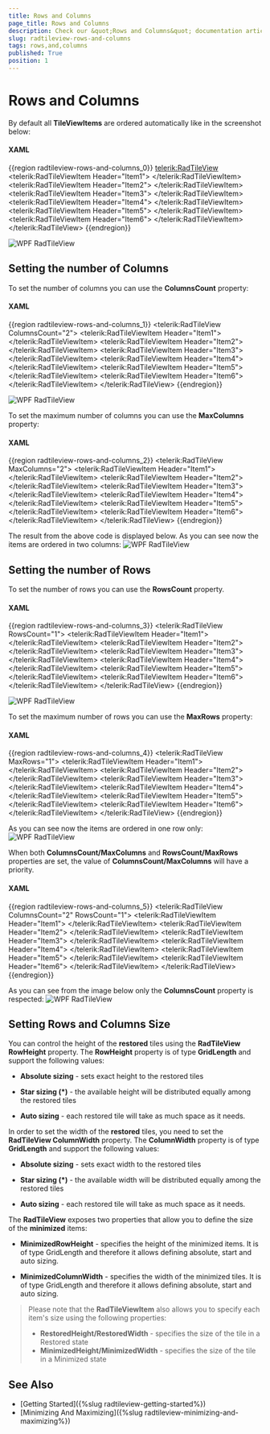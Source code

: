 ```yaml
---
title: Rows and Columns
page_title: Rows and Columns
description: Check our &quot;Rows and Columns&quot; documentation article for the RadTileView {{ site.framework_name }} control.
slug: radtileview-rows-and-columns
tags: rows,and,columns
published: True
position: 1
---
```


# Rows and Columns

By default all __TileViewItems__ are ordered automatically like in the screenshot below:

#### __XAML__

{{region radtileview-rows-and-columns_0}}
	<telerik:RadTileView>
		<telerik:RadTileViewItem Header="Item1">
			<TextBlock Text="Item1 Content" />
		</telerik:RadTileViewItem>
		<telerik:RadTileViewItem Header="Item2">
			<TextBlock Text="Item2 Content" />
		</telerik:RadTileViewItem>
		<telerik:RadTileViewItem Header="Item3">
			<TextBlock Text="Item3 Content" />
		</telerik:RadTileViewItem>
		<telerik:RadTileViewItem Header="Item4">
			<TextBlock Text="Item4 Content" />
		</telerik:RadTileViewItem>
		<telerik:RadTileViewItem Header="Item5">
			<TextBlock Text="Item5 Content" />
		</telerik:RadTileViewItem>
		<telerik:RadTileViewItem Header="Item6">
			<TextBlock Text="Item6 Content" />
		</telerik:RadTileViewItem>
	</telerik:RadTileView>
{{endregion}}

![WPF RadTileView ](images/radtileview_features_rows_columns_default.png)

## Setting the number of Columns

To set the number of columns you can use the __ColumnsCount__ property:		

#### __XAML__

{{region radtileview-rows-and-columns_1}}
	<telerik:RadTileView ColumnsCount="2">
		<telerik:RadTileViewItem Header="Item1">
			<TextBlock Text="Item1 Content" />
		</telerik:RadTileViewItem>
		<telerik:RadTileViewItem Header="Item2">
			<TextBlock Text="Item2 Content" />
		</telerik:RadTileViewItem>
		<telerik:RadTileViewItem Header="Item3">
			<TextBlock Text="Item3 Content" />
		</telerik:RadTileViewItem>
		<telerik:RadTileViewItem Header="Item4">
			<TextBlock Text="Item4 Content" />
		</telerik:RadTileViewItem>
		<telerik:RadTileViewItem Header="Item5">
			<TextBlock Text="Item5 Content" />
		</telerik:RadTileViewItem>
		<telerik:RadTileViewItem Header="Item6">
			<TextBlock Text="Item6 Content" />
		</telerik:RadTileViewItem>
	</telerik:RadTileView>
{{endregion}}

![WPF RadTileView ](images/radtileview_features_rows_columns_count.png)

To set the maximum number of columns you can use the __MaxColumns__ property:		

#### __XAML__

{{region radtileview-rows-and-columns_2}}
	<telerik:RadTileView MaxColumns="2">
		<telerik:RadTileViewItem Header="Item1">
			<TextBlock Text="Item1 Content" />
		</telerik:RadTileViewItem>
		<telerik:RadTileViewItem Header="Item2">
			<TextBlock Text="Item2 Content" />
		</telerik:RadTileViewItem>
		<telerik:RadTileViewItem Header="Item3">
			<TextBlock Text="Item3 Content" />
		</telerik:RadTileViewItem>
		<telerik:RadTileViewItem Header="Item4">
			<TextBlock Text="Item4 Content" />
		</telerik:RadTileViewItem>
		<telerik:RadTileViewItem Header="Item5">
			<TextBlock Text="Item5 Content" />
		</telerik:RadTileViewItem>
		<telerik:RadTileViewItem Header="Item6">
			<TextBlock Text="Item6 Content" />
		</telerik:RadTileViewItem>
	</telerik:RadTileView>
{{endregion}}

The result from the above code is displayed below. As you can see now the items are ordered in two columns:
![WPF RadTileView ](images/radtileview_features_rows_columns_count.png)

##  Setting the number of Rows

To set the number of rows you can use the __RowsCount__ property.

#### __XAML__

{{region radtileview-rows-and-columns_3}}
	<telerik:RadTileView RowsCount="1">
		<telerik:RadTileViewItem Header="Item1">
			<TextBlock Text="Item1 Content" />
		</telerik:RadTileViewItem>
		<telerik:RadTileViewItem Header="Item2">
			<TextBlock Text="Item2 Content" />
		</telerik:RadTileViewItem>
		<telerik:RadTileViewItem Header="Item3">
			<TextBlock Text="Item3 Content" />
		</telerik:RadTileViewItem>
		<telerik:RadTileViewItem Header="Item4">
			<TextBlock Text="Item4 Content" />
		</telerik:RadTileViewItem>
		<telerik:RadTileViewItem Header="Item5">
			<TextBlock Text="Item5 Content" />
		</telerik:RadTileViewItem>
		<telerik:RadTileViewItem Header="Item6">
			<TextBlock Text="Item6 Content" />
		</telerik:RadTileViewItem>
	</telerik:RadTileView>
{{endregion}}

![WPF RadTileView ](images/radtileview_features_rows_columns_rows_count.png)

To set the maximum number of rows you can use the __MaxRows__ property:

#### __XAML__

{{region radtileview-rows-and-columns_4}}
	<telerik:RadTileView MaxRows="1">
		<telerik:RadTileViewItem Header="Item1">
			<TextBlock Text="Item1 Content" />
		</telerik:RadTileViewItem>
		<telerik:RadTileViewItem Header="Item2">
			<TextBlock Text="Item2 Content" />
		</telerik:RadTileViewItem>
		<telerik:RadTileViewItem Header="Item3">
			<TextBlock Text="Item3 Content" />
		</telerik:RadTileViewItem>
		<telerik:RadTileViewItem Header="Item4">
			<TextBlock Text="Item4 Content" />
		</telerik:RadTileViewItem>
		<telerik:RadTileViewItem Header="Item5">
			<TextBlock Text="Item5 Content" />
		</telerik:RadTileViewItem>
		<telerik:RadTileViewItem Header="Item6">
			<TextBlock Text="Item6 Content" />
		</telerik:RadTileViewItem>
	</telerik:RadTileView>
{{endregion}}

As you can see now the items are ordered in one row only:
![WPF RadTileView ](images/radtileview_features_rows_columns_rows_count.png)

When both __ColumnsCount/MaxColumns__ and __RowsCount/MaxRows__ properties are set, the value of __ColumnsCount/MaxColumns__ will have a priority.

#### __XAML__

{{region radtileview-rows-and-columns_5}}
	<telerik:RadTileView ColumnsCount="2" RowsCount="1">
		<telerik:RadTileViewItem Header="Item1">
			<TextBlock Text="Item1 Content" />
		</telerik:RadTileViewItem>
		<telerik:RadTileViewItem Header="Item2">
			<TextBlock Text="Item2 Content" />
		</telerik:RadTileViewItem>
		<telerik:RadTileViewItem Header="Item3">
			<TextBlock Text="Item3 Content" />
		</telerik:RadTileViewItem>
		<telerik:RadTileViewItem Header="Item4">
			<TextBlock Text="Item4 Content" />
		</telerik:RadTileViewItem>
		<telerik:RadTileViewItem Header="Item5">
			<TextBlock Text="Item5 Content" />
		</telerik:RadTileViewItem>
		<telerik:RadTileViewItem Header="Item6">
			<TextBlock Text="Item6 Content" />
		</telerik:RadTileViewItem>
	</telerik:RadTileView>
{{endregion}}

As you can see from the image below only the __ColumnsCount__ property is respected:
![WPF RadTileView ](images/radtileview_features_rows_columns_count.png)

##  Setting Rows and Columns Size

You can control the height of the __restored__ tiles using the __RadTileView RowHeight__ property. The __RowHeight__ property is of type __GridLength__ and support the following values:		

* __Absolute sizing__ - sets exact height to the restored tiles

* __Star sizing (*)__ - the available height will be distributed equally among the restored tiles			  

* __Auto sizing__ - each restored tile will take as much space as it needs.			  

In order to set the width of the __restored__ tiles, you need to set the __RadTileView ColumnWidth__ property. The __ColumnWidth__ property is of type __GridLength__ and support the following values:		

* __Absolute sizing__ - sets exact width to the restored tiles			  

* __Star sizing (*)__ - the available width will be distributed equally among the restored tiles			  

* __Auto sizing__ - each restored tile will take as much space as it needs.			  

The __RadTileView__ exposes two properties that allow you to define the size of the __minimized__ items:		

* __MinimizedRowHeight__ - specifies the height of the minimized items. It is of type GridLength and therefore it allows defining absolute, start and auto sizing.			  

* __MinimizedColumnWidth__ - specifies the width of the minimized tiles. It is of type GridLength and therefore it allows defining absolute, start and auto sizing.			  

> Please note that the __RadTileViewItem__ also allows you to specify each item's size using the following properties:		  
>	- __RestoredHeight/RestoredWidth__ - specifies the size of the tile in a Restored state
>	- __MinimizedHeight/MinimizedWidth__ - specifies the size of the tile in a Minimized state				

## See Also
 * [Getting Started]({%slug radtileview-getting-started%})
 * [Minimizing And Maximizing]({%slug radtileview-minimizing-and-maximizing%})